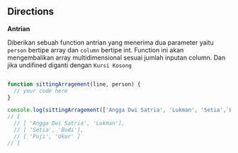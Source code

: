 ## Directions

**Antrian**

Diberikan sebuah function antrian yang menerima dua parameter yaitu `person` bertipe array dan `column` bertipe int. Function ini akan mengembalikan array multidimensional sesuai jumlah inputan column. Dan jika undifined diganti dengan `Kursi Kosong`

```js

function sittingArragement(line, person) {
  // your code here
}

console.log(sittingArragement(['Angga Dwi Satria', 'Lukman', 'Setia',`Budi`, `Puji`], 2));
// [
  // [ 'Angga Dwi Satria', 'Lukman'],
  // [ 'Setia', 'Budi'],
  // [ 'Puji', 'Ukur' ]
// ]
```

